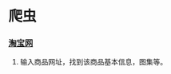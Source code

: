 # 爬虫

### [淘宝网](https://www.taobao.com/?spm=875.7931836/A.a2226mz.17.uweHqI)
1. 输入商品网址，找到该商品基本信息，图集等。
